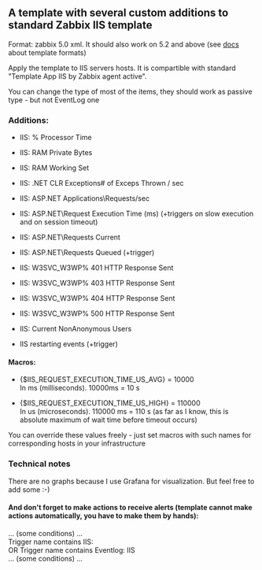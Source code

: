 ## A template with several custom additions to standard Zabbix IIS template

Format: zabbix 5.0 xml. It should also work on 5.2 and above (see [docs](https://www.zabbix.com/documentation/current/manual/xml_export_import/media) about template formats)

Apply the template to IIS servers hosts. It is compartible with standard "Template App IIS by Zabbix agent active". 

You can change the type of most of the items, they should work as passive type - but not EventLog one

### Additions:

- IIS: % Processor Time
- IIS: RAM Private Bytes
- IIS: RAM Working Set
- IIS: .NET CLR Exceptions# of Exceps Thrown / sec
- IIS: ASP.NET Applications\Requests/sec
- IIS: ASP.NET\Request Execution Time (ms)  (+triggers on slow execution and on session timeout)
- IIS: ASP.NET\Requests Current
- IIS: ASP.NET\Requests Queued  (+trigger)
- IIS: W3SVC_W3WP\% 401 HTTP Response Sent
- IIS: W3SVC_W3WP\% 403 HTTP Response Sent
- IIS: W3SVC_W3WP\% 404 HTTP Response Sent
- IIS: W3SVC_W3WP\% 500 HTTP Response Sent
- IIS: Current NonAnonymous Users

- IIS restarting events  (+trigger)

#### Macros:

- {$IIS_REQUEST_EXECUTION_TIME_US_AVG} = 10000<br>
In ms (milliseconds). 10000ms = 10 s

- {$IIS_REQUEST_EXECUTION_TIME_US_HIGH} = 110000<br>
In us (microseconds). 110000 ms = 110 s (as far as I know, this is absolute maximum of wait time before timeout occurs)

You can override these values freely - just set macros with such names for corresponding hosts in your infrastructure

### Technical notes

There are no graphs because I use Grafana for visualization. But feel free to add some :-)

#### And don't forget to make actions to receive alerts (template cannot make actions automatically, you have to make them by hands):
... (some conditions) ...<br>
Trigger name contains IIS:<br>
OR
Trigger name contains Eventlog: IIS<br>
... (some conditions) ...
